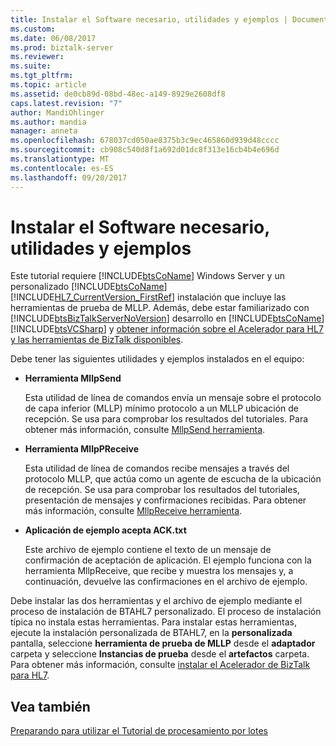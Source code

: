 ```yaml
---
title: Instalar el Software necesario, utilidades y ejemplos | Documentos de Microsoft
ms.custom: 
ms.date: 06/08/2017
ms.prod: biztalk-server
ms.reviewer: 
ms.suite: 
ms.tgt_pltfrm: 
ms.topic: article
ms.assetid: de0cb89d-08bd-48ec-a149-8929e2608df8
caps.latest.revision: "7"
author: MandiOhlinger
ms.author: mandia
manager: anneta
ms.openlocfilehash: 678037cd050ae8375b3c9ec465860d939d48cccc
ms.sourcegitcommit: cb908c540d8f1a692d01dc8f313e16cb4b4e696d
ms.translationtype: MT
ms.contentlocale: es-ES
ms.lasthandoff: 09/20/2017
---
```

# <a name="install-the-required-software-utilities-and-samples"></a>Instalar el Software necesario, utilidades y ejemplos
Este tutorial requiere [!INCLUDE[btsCoName](../../includes/btsconame-md.md)] Windows Server y un personalizado [!INCLUDE[btsCoName](../../includes/btsconame-md.md)] [!INCLUDE[HL7_CurrentVersion_FirstRef](../../includes/hl7-currentversion-firstref-md.md)] instalación que incluye las herramientas de prueba de MLLP. Además, debe estar familiarizado con [!INCLUDE[btsBizTalkServerNoVersion](../../includes/btsbiztalkservernoversion-md.md)] desarrollo en [!INCLUDE[btsCoName](../../includes/btsconame-md.md)] [!INCLUDE[btsVCSharp](../../includes/btsvcsharp-md.md)] y [obtener información sobre el Acelerador para HL7 y las herramientas de BizTalk disponibles](../../adapters-and-accelerators/accelerator-hl7/learn-the-hl7-accelerator-and-the-biztalk-tools-available.md).
  
 Debe tener las siguientes utilidades y ejemplos instalados en el equipo:  
  
-   **Herramienta MllpSend**  
  
     Esta utilidad de línea de comandos envía un mensaje sobre el protocolo de capa inferior (MLLP) mínimo protocolo a un MLLP ubicación de recepción. Se usa para comprobar los resultados del tutoriales. Para obtener más información, consulte [MllpSend herramienta](../../adapters-and-accelerators/accelerator-hl7/mllpsend-tool.md).  
  
-   **Herramienta MllpPReceive**  
  
     Esta utilidad de línea de comandos recibe mensajes a través del protocolo MLLP, que actúa como un agente de escucha de la ubicación de recepción. Se usa para comprobar los resultados del tutoriales, presentación de mensajes y confirmaciones recibidas. Para obtener más información, consulte [MllpReceive herramienta](../../adapters-and-accelerators/accelerator-hl7/mllpreceive-tool.md).  
  
-   **Aplicación de ejemplo acepta ACK.txt**  
  
     Este archivo de ejemplo contiene el texto de un mensaje de confirmación de aceptación de aplicación. El ejemplo funciona con la herramienta MllpReceive, que recibe y muestra los mensajes y, a continuación, devuelve las confirmaciones en el archivo de ejemplo.  
  
 Debe instalar las dos herramientas y el archivo de ejemplo mediante el proceso de instalación de BTAHL7 personalizado. El proceso de instalación típica no instala estas herramientas. Para instalar estas herramientas, ejecute la instalación personalizada de BTAHL7, en la **personalizada** pantalla, seleccione **herramienta de prueba de MLLP** desde el **adaptador** carpeta y seleccione **Instancias de prueba** desde el **artefactos** carpeta. Para obtener más información, consulte [instalar el Acelerador de BizTalk para HL7](../../adapters-and-accelerators/accelerator-hl7/install-biztalk-accelerator-for-hl7.md).  
  
## <a name="see-also"></a>Vea también  
 [Preparando para utilizar el Tutorial de procesamiento por lotes](../../adapters-and-accelerators/accelerator-hl7/preparing-to-use-the-batching-tutorial.md)